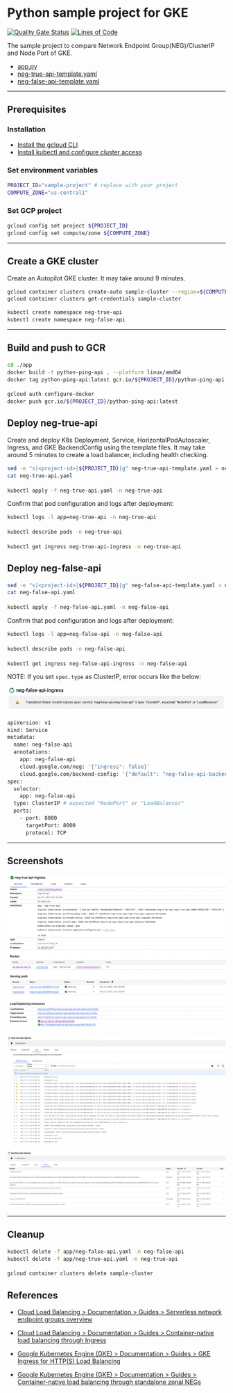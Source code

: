 # Python sample project for GKE

[![Quality Gate Status](https://sonarcloud.io/api/project_badges/measure?project=DevSecOpsSamples_gke-network-endpoint-group&metric=alert_status)](https://sonarcloud.io/summary/new_code?id=DevSecOpsSamples_gke-network-endpoint-group) [![Lines of Code](https://sonarcloud.io/api/project_badges/measure?project=DevSecOpsSamples_gke-network-endpoint-group&metric=ncloc)](https://sonarcloud.io/summary/new_code?id=DevSecOpsSamples_gke-network-endpoint-group)

The sample project to compare Network Endpoint Group(NEG)/ClusterIP and Node Port of GKE.

- [app.py](app/app.py)
- [neg-true-api-template.yaml](app/neg-true-api-template.yaml)
- [neg-false-api-template.yaml](app/neg-false-api-template.yaml)

---

## Prerequisites

### Installation

- [Install the gcloud CLI](https://cloud.google.com/sdk/docs/install)
- [Install kubectl and configure cluster access](https://cloud.google.com/kubernetes-engine/docs/how-to/cluster-access-for-kubectl)

### Set environment variables

```bash
PROJECT_ID="sample-project" # replace with your project
COMPUTE_ZONE="us-central1"
```

### Set GCP project

```bash
gcloud config set project ${PROJECT_ID}
gcloud config set compute/zone ${COMPUTE_ZONE}
```

---

## Create a GKE cluster

Create an Autopilot GKE cluster. It may take around 9 minutes.

```bash
gcloud container clusters create-auto sample-cluster --region=${COMPUTE_ZONE}
gcloud container clusters get-credentials sample-cluster
```

```bash
kubectl create namespace neg-true-api
kubectl create namespace neg-false-api
```

---

## Build and push to GCR

```bash
cd ./app
docker build -t python-ping-api . --platform linux/amd64
docker tag python-ping-api:latest gcr.io/${PROJECT_ID}/python-ping-api:latest

gcloud auth configure-docker
docker push gcr.io/${PROJECT_ID}/python-ping-api:latest
```

## Deploy neg-true-api

Create and deploy K8s Deployment, Service, HorizontalPodAutoscaler, Ingress, and GKE BackendConfig using the template files.
It may take around 5 minutes to create a load balancer, including health checking.

```bash
sed -e "s|<project-id>|${PROJECT_ID}|g" neg-true-api-template.yaml > neg-true-api.yaml
cat neg-true-api.yaml

kubectl apply -f neg-true-api.yaml -n neg-true-api
```

Confirm that pod configuration and logs after deployment:

```bash
kubectl logs -l app=neg-true-api -n neg-true-api

kubectl describe pods -n neg-true-api

kubectl get ingress neg-true-api-ingress -n neg-true-api
```

## Deploy neg-false-api

```bash
sed -e "s|<project-id>|${PROJECT_ID}|g" neg-false-api-template.yaml > neg-false-api.yaml
cat neg-false-api.yaml

kubectl apply -f neg-false-api.yaml -n neg-false-api
```

Confirm that pod configuration and logs after deployment:

```bash
kubectl logs -l app=neg-false-api -n neg-false-api

kubectl describe pods -n neg-false-api

kubectl get ingress neg-false-api-ingress -n neg-false-api
```

NOTE: If you set `spec.type` as ClusterIP, error occurs like the below:

![loadbalancer](./screenshots/neg-false-ingress-error.png?raw=true)

```bash
apiVersion: v1
kind: Service
metadata:
  name: neg-false-api
  annotations:
    app: neg-false-api
    cloud.google.com/neg: '{"ingress": false}'
    cloud.google.com/backend-config: '{"default": "neg-false-api-backend-config"}'
spec:
  selector:
    app: neg-false-api
  type: ClusterIP # expected "NodePort" or "LoadBalancer"
  ports:
    - port: 8000
      targetPort: 8000
      protocol: TCP
```

---

## Screenshots

![loadbalancer](./screenshots/ingress-1-details.png?raw=true)

![loadbalancer](./screenshots/ingress-2-logs.png?raw=true)

![loadbalancer](./screenshots/ingress-3-event.png?raw=true)

---

## Cleanup

```bash
kubectl delete -f app/neg-false-api.yaml -n neg-false-api
kubectl delete -f app/neg-true-api.yaml -n neg-true-api

gcloud container clusters delete sample-cluster
```

## References

- [Cloud Load Balancing > Documentation > Guides > Serverless network endpoint groups overview](https://cloud.google.com/load-balancing/docs/negs/serverless-neg-concepts)

- [Cloud Load Balancing > Documentation > Guides > Container-native load balancing through Ingress](https://cloud.google.com/kubernetes-engine/docs/how-to/container-native-load-balancing)

- [Google Kubernetes Engine (GKE) > Documentation > Guides > GKE Ingress for HTTP(S) Load Balancing](https://cloud.google.com/kubernetes-engine/docs/concepts/ingress)

- [Google Kubernetes Engine (GKE) > Documentation > Guides > Container-native load balancing through standalone zonal NEGs](https://cloud.google.com/kubernetes-engine/docs/how-to/standalone-neg)

